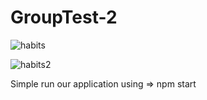 # GroupTest-2
![habits](https://user-images.githubusercontent.com/91711234/160292382-9a19afa6-3d69-4713-b607-adfe778d13c6.png)




![habits2](https://user-images.githubusercontent.com/91711234/160292413-6aacc42f-3d6f-4d84-9b81-6199a1819b41.png)


Simple run our application using => npm start

